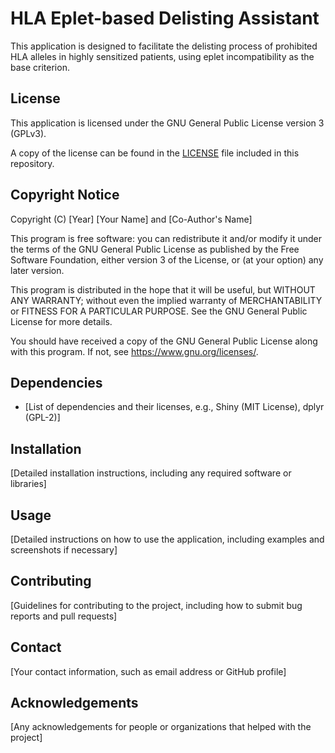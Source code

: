 # HLA Eplet-based Delisting Assistant

This application is designed to facilitate the delisting process of prohibited HLA alleles in highly sensitized patients, using eplet incompatibility as the base criterion.

## License

This application is licensed under the GNU General Public License version 3 (GPLv3).

A copy of the license can be found in the [LICENSE](LICENSE) file included in this repository.

## Copyright Notice

Copyright (C) [Year] [Your Name] and [Co-Author's Name]

This program is free software: you can redistribute it and/or modify it under the terms of the GNU General Public License as published by the Free Software Foundation, either version 3 of the License, or (at your option) any later version.

This program is distributed in the hope that it will be useful, but WITHOUT ANY WARRANTY; without even the implied warranty of MERCHANTABILITY or FITNESS FOR A PARTICULAR PURPOSE. See the GNU General Public License for more details.

You should have received a copy of the GNU General Public License along with this program. If not, see <https://www.gnu.org/licenses/>.

## Dependencies

* [List of dependencies and their licenses, e.g., Shiny (MIT License), dplyr (GPL-2)]

## Installation

[Detailed installation instructions, including any required software or libraries]

## Usage

[Detailed instructions on how to use the application, including examples and screenshots if necessary]

## Contributing

[Guidelines for contributing to the project, including how to submit bug reports and pull requests]

## Contact

[Your contact information, such as email address or GitHub profile]

## Acknowledgements

[Any acknowledgements for people or organizations that helped with the project]